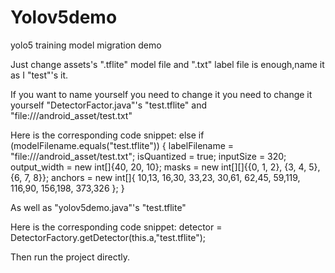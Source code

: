 # Yolov5demo
yolo5 training model migration demo

Just change assets's ".tflite" model file and ".txt" label file is enough,name it as I "test"'s it.


If you want to name yourself you need to change it you need to change it yourself "DetectorFactor.java"'s   "test.tflite" and  "file:///android_asset/test.txt"

Here is the corresponding code snippet:
else if (modelFilename.equals("test.tflite")) {
            labelFilename = "file:///android_asset/test.txt";
            isQuantized = true;
            inputSize = 320;
            output_width = new int[]{40, 20, 10};
            masks = new int[][]{{0, 1, 2}, {3, 4, 5}, {6, 7, 8}};
            anchors = new int[]{
                    10,13, 16,30, 33,23, 30,61, 62,45, 59,119, 116,90, 156,198, 373,326
            };
        }
            
As well as "yolov5demo.java"'s   "test.tflite"

Here is the corresponding code snippet:
detector = DetectorFactory.getDetector(this.a,"test.tflite");  

Then run the project directly.
